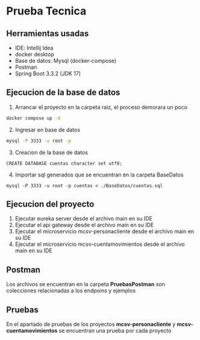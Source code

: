 # Prueba Tecnica
## Herramientas usadas
* IDE: Intellij Idea
* docker desktop
* Base de datos: Mysql (docker-compose)
* Postman
* Spring Boot 3.3.2 (JDK 17)

## Ejecucion de la base de datos
1. Arrancar el proyecto en la carpeta raiz, el proceso demorara un poco
```bash
docker compose up -d
```

2. Ingresar en base de datos
```bash
mysql -P 3333 -u root -p
```

3. Creacion de la base de datos
```
CREATE DATABASE cuentas character set utf8;
```

4. Importar sql generados que se encuentran en la carpeta BaseDatos
```
mysql -P 3333 -u root -p cuentas < ./BaseDatos/cuentas.sql
```
## Ejecucion del proyecto

1. Ejecutar eureka server desde el archivo main en su IDE
2. Ejecutar el api gateway desde el archivo main en su IDE
3. Ejecutar el microservicio mcsv-personacliente desde el archivo main en su IDE
4. Ejecutar el microservicio mcsv-cuentamovimientos desde el archivo main en su IDE

## Postman

Los archivos se encuentran en la carpeta **PruebasPostman**
son colecciones relacionadas a los endpoins y ejemplos

## Pruebas
En el apartado de pruebas de los proyectos **mcsv-personacliente** y **mcsv-cuentamovimientos** se encuentran una prueba por cada proyecto

